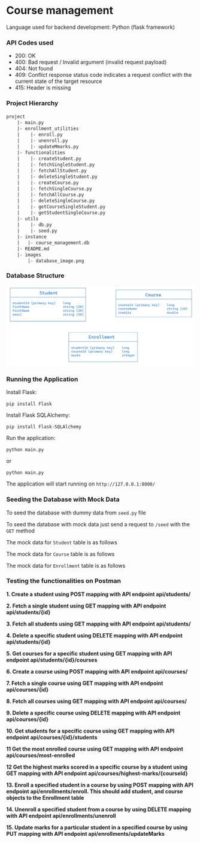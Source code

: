 # Course management

Language used for backend development: Python (flask framework)

### API Codes used

- 200: OK
- 400: Bad request / Invalid argument (invalid request payload)
- 404: Not found
- 409: Conflict response status code indicates a request conflict with the current state of the target resource
- 415: Header is missing

### Project Hierarchy

```
project
    |- main.py
    |- enrollment_utilities
    |    |- enroll.py
    |    |- unenroll.py
    |    |- updateMmarks.py
    |- functionalities
    |    |- createStudent.py
    |    |- fetchSingleStudent.py
    |    |- fetchAllStudent.py
    |    |- deleteSingleStudent.py
    |    |- createCourse.py
    |    |- fetchSingleCourse.py
    |    |- fetchAllCourse.py
    |    |- deleteSingleCourse.py
    |    |- getCourseSingleStudent.py
    |    |- getStudentSingleCourse.py
    |- utils
    |    |- db.py
    |    |- seed.py
    |- instance
    |   |- course_management.db
    |- README.md
    |- images
        |- database_image.png
```

### Database Structure
![Database architecture](images/database_image.png)

### Running the Application
Install Flask:
```
pip install Flask
```
Install Flask SQLAlchemy:
```
pip install Flask-SQLAlchemy
```
Run the application:
```
python main.py
```
or
```
python main.py
```
The application will start running on `http://127.0.0.1:8000/`

### Seeding the Database with Mock Data
To seed the database with dummy data from `seed.py` file

To seed the database with mock data just send a request to `/seed` with the `GET` method

The mock data for `Student` table is as follows

The mock data for `Course` table is as follows

The mock data for `Enrollment` table is as follows

### Testing the functionalities on Postman
**1. Create a student using POST mapping with API endpoint api/students/**

**2. Fetch a single student using GET mapping with API endpoint api/students/{id}**

**3. Fetch all students using GET mapping with API endpoint api/students/**

**4. Delete a specific student using DELETE mapping with API endpoint api/students/{id}**

**5. Get courses for a specific student using GET mapping with API endpoint api/students/{id}/courses**

**6. Create a course using POST mapping with API endpoint api/courses/**

**7. Fetch a single course using GET mapping with API endpoint api/courses/{id}**

**8. Fetch all courses using GET mapping with API endpoint api/courses/**

**9. Delete a specific course using DELETE mapping with API endpoint api/courses/{id}**

**10. Get students for a specific course using GET mapping with API endpoint api/courses/{id}/students**

**11 Get the most enrolled course using GET mapping with API endpoint api/courses/most-enrolled**

**12 Get the highest marks scored in a specific course by a student using GET mapping with API endpoint api/courses/highest-marks/{courseId}**

**13. Enroll a specified student in a course by using POST mapping with API endpoint api/enrollments/enroll. This should add student, and course objects to the Enrollment table**

**14. Unenroll a specified student from a course by using DELETE mapping with API endpoint api/enrollments/unenroll**

**15. Update marks for a particular student in a specified course by using PUT mapping with API endpoint api/enrollments/updateMarks**
